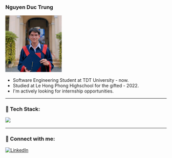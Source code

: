 <h3>Nguyen Duc Trung</h3>
<div align="left">
  <img src="https://raw.githubusercontent.com/ductrung17/ductrung17/main/banner.jpg" alt="Banner1" width="35%" />
</div>


- Software Engineering Student at TDT University - now.
- Studied at Le Hong Phong Highschool for the gifted - 2022.
- I'm actively looking for internship opportunities.

---
### 🧰 Tech Stack:
<p align="left">
  <img src="https://skillicons.dev/icons?i=js,nodejs,react,flutter,mongodb,androidstudio,php,laravel,mysql,firebase,github,vscode&theme=dark" />
</p>

---
### 🔗 Connect with me:
[![LinkedIn](https://img.shields.io/badge/LinkedIn-blue?logo=linkedin&style=for-the-badge)](https://www.linkedin.com/in/ductrung17)

